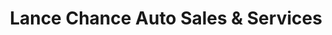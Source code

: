 ---
title: "Lance Chance Auto Sales & Services"
url: /phoenix/lance-chance-auto-sales-and-services/
shop: car repair
---